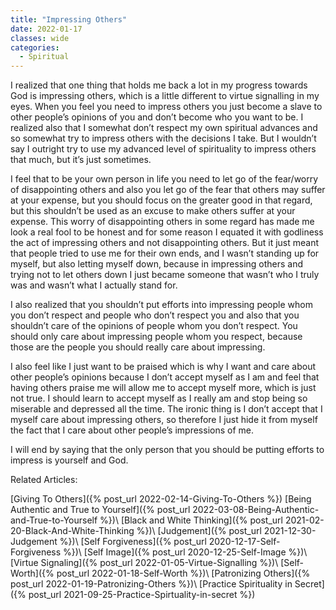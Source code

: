 ```yaml
---
title: "Impressing Others"
date: 2022-01-17
classes: wide
categories:
  - Spiritual 
---
```


I realized that one thing that holds me back a lot in my progress towards God is impressing others, which is a little different to virtue signalling in my eyes. When you feel you need to impress others you just become a slave to other people’s opinions of you and don’t become who you want to be. I realized also that I somewhat don’t respect my own spiritual advances and so somewhat try to impress others with the decisions I take. But I wouldn’t say I outright try to use my advanced level of spirituality to impress others that much, but it’s just sometimes.

I feel that to be your own person in life you need to let go of the fear/worry of disappointing others and also you let go of the fear that others may suffer at your expense, but you should focus on the greater good in that regard, but this shouldn’t be used as an excuse to make others suffer at your expense. This worry of disappointing others in some regard has made me look a real fool to be honest and for some reason I equated it with godliness the act of impressing others and not disappointing others. But it just meant that people tried to use me for their own ends, and I wasn’t standing up for myself, but also letting myself down, because in impressing others and trying not to let others down I just became someone that wasn’t who I truly was and wasn’t what I actually stand for.

I also realized that you shouldn’t put efforts into impressing people whom you don’t respect and people who don’t respect you and also that you shouldn’t care of the opinions of people whom you don’t respect. You should only care about impressing people whom you respect, because those are the people you should really care about impressing. 

I also feel like I just want to be praised which is why I want and care about other people’s opinions because I don’t accept myself as I am and feel that having others praise me will allow me to accept myself more, which is just not true. I should learn to accept myself as I really am and stop being so miserable and depressed all the time. The ironic thing is I don’t accept that I myself care about impressing others, so therefore I just hide it from myself the fact that I care about other people’s impressions of me.

I will end by saying that the only person that you should be putting efforts to impress is yourself and God.

Related Articles:

[Giving To Others]({% post_url 2022-02-14-Giving-To-Others %})
[Being Authentic and True to Yourself]({% post_url 2022-03-08-Being-Authentic-and-True-to-Yourself %})\\
[Black and White Thinking]({% post_url 2021-02-20-Black-And-White-Thinking %})\\
[Judgement]({% post_url 2021-12-30-Judgement %})\\
[Self Forgiveness]({% post_url 2020-12-17-Self-Forgiveness %})\\
[Self Image]({% post_url 2020-12-25-Self-Image %})\\
[Virtue Signaling]({% post_url 2022-01-05-Virtue-Signalling %})\\
[Self-Worth]({% post_url 2022-01-18-Self-Worth %})\\
[Patronizing Others]({% post_url 2022-01-19-Patronizing-Others %})\\
[Practice Spirituality in Secret]({% post_url 2021-09-25-Practice-Spirtuality-in-secret %})
